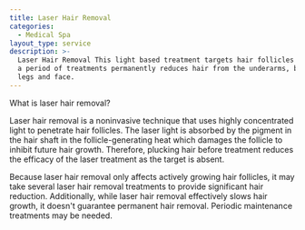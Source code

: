 ```yaml
---
title: Laser Hair Removal
categories:
  - Medical Spa
layout_type: service
description: >-
  Laser Hair Removal This light based treatment targets hair follicles and over
  a period of treatments permanently reduces hair from the underarms, bikini,
  legs and face.
---
```

What is laser hair removal?

Laser hair removal is a noninvasive technique that uses highly concentrated light to penetrate hair follicles. The laser light is absorbed by the pigment in the hair shaft in the follicle-generating heat which damages the follicle to inhibit future hair growth. Therefore, plucking hair before treatment reduces the efficacy of the laser treatment as the target is absent.

Because laser hair removal only affects actively growing hair follicles, it may take several laser hair removal treatments to provide significant hair reduction. Additionally, while laser hair removal effectively slows hair growth, it doesn't guarantee permanent hair removal. Periodic maintenance treatments may be needed.
